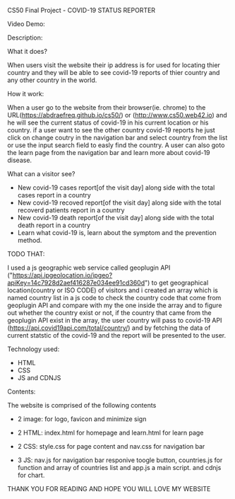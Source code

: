 CS50 Final Project - COVID-19 STATUS REPORTER

Video Demo:  <URL HERE>

Description:

What it does?

When users visit the website their ip address is for used for locating thier country and they will be able to see covid-19 reports of thier country and any other country in the world.


How it work:

When a user go to the website from their browser(ie. chrome) to the URL(https://abdraefreq.github.io/cs50/) or (http://www.cs50.web42.io) and he will see the current status of covid-19 in his current location or his country. if a user want to see the other country covid-19 reports he just click on change coutry in the navigation bar and select country from the list or use the input search field to easly find the country. A user can also goto the learn page from the navigation bar and learn more about covid-19 disease.

What can a visitor see?

- New covid-19 cases report[of the visit day] along side with the total cases report in a country
- New covid-19 recoved report[of the visit day] along side with the total recoverd patients report in a country
- New covid-19 death report[of the visit day] along side with the total death report in a country
- Learn what covid-19 is, learn about the symptom and the prevention method.


TODO THAT:

 I used a js geographic web service called geoplugin API 
("https://api.ipgeolocation.io/ipgeo?apiKey=14c7928d2aef416287e034ee91cd360d") to get geographical location(country or ISO CODE) of visitors and i created an array which is named country list in a js code to check the country code that come from geoplugin API and compare with my the one inside the array and to figure out whether the country exist or not, if the country that came from the geoplugin API exist in the array, the user country will pass to covid-19 API (https://api.covid19api.com/total/country/) and by fetching the data of current statstic of the covid-19 and the report will be presented to the user.

Technology used: 

- HTML
- CSS
- JS and CDNJS

Contents:

The website is comprised of the following contents

- 2 image: for logo, favicon and minimize sign

- 2 HTML: index.html for homepage and learn.html for learn page

- 2 CSS: style.css for page content and nav.css for navigation bar  

- 3 JS: nav.js for navigation bar responive toogle button, countries.js for function and array of countries list and app.js a main script. and cdnjs for chart.


THANK YOU FOR READING AND HOPE YOU WILL LOVE MY WEBSITE 

